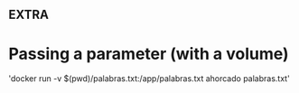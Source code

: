 ## EXTRA

# Passing a parameter (with a volume)

'docker run -v $(pwd)/palabras.txt:/app/palabras.txt ahorcado palabras.txt'